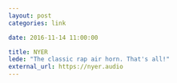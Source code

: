 ```yaml
---
layout: post
categories: link

date: 2016-11-14 11:00:00

title: NYER
lede: "The classic rap air horn. That's all!"
external_url: https://nyer.audio
---
```

